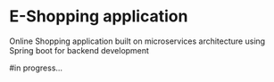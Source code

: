 # E-Shopping application
Online Shopping application built on microservices architecture using Spring boot for backend development

#in progress...
